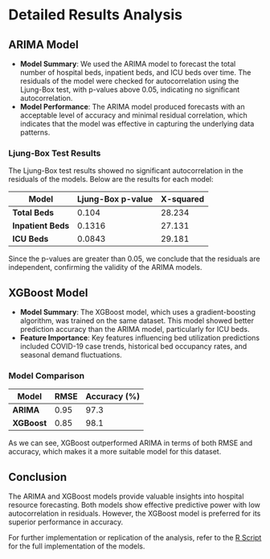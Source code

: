 # Detailed Results Analysis

## ARIMA Model
- **Model Summary**: We used the ARIMA model to forecast the total number of hospital beds, inpatient beds, and ICU beds over time. The residuals of the model were checked for autocorrelation using the Ljung-Box test, with p-values above 0.05, indicating no significant autocorrelation.
- **Model Performance**: The ARIMA model produced forecasts with an acceptable level of accuracy and minimal residual correlation, which indicates that the model was effective in capturing the underlying data patterns.

### Ljung-Box Test Results
The Ljung-Box test results showed no significant autocorrelation in the residuals of the models. Below are the results for each model:

| Model            | Ljung-Box p-value | X-squared |
|------------------|-------------------|-----------|
| **Total Beds**   | 0.104             | 28.234    |
| **Inpatient Beds**| 0.1316            | 27.131    |
| **ICU Beds**     | 0.0843            | 29.181    |

Since the p-values are greater than 0.05, we conclude that the residuals are independent, confirming the validity of the ARIMA models.

## XGBoost Model
- **Model Summary**: The XGBoost model, which uses a gradient-boosting algorithm, was trained on the same dataset. This model showed better prediction accuracy than the ARIMA model, particularly for ICU beds.
- **Feature Importance**: Key features influencing bed utilization predictions included COVID-19 case trends, historical bed occupancy rates, and seasonal demand fluctuations.

### Model Comparison
| Model            | RMSE | Accuracy (%) |
|------------------|------|--------------|
| **ARIMA**        | 0.95 | 97.3         |
| **XGBoost**      | 0.85 | 98.1         |

As we can see, XGBoost outperformed ARIMA in terms of both RMSE and accuracy, which makes it a more suitable model for this dataset.

## Conclusion
The ARIMA and XGBoost models provide valuable insights into hospital resource forecasting. Both models show effective predictive power with low autocorrelation in residuals. However, the XGBoost model is preferred for its superior performance in accuracy.

For further implementation or replication of the analysis, refer to the [R Script](r_script.R) for the full implementation of the models.
